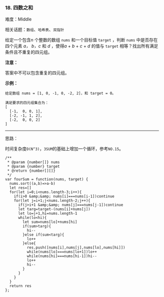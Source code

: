 ### 18. 四数之和

难度：Middle

相关话题：`数组`、`哈希表`、`双指针`

给定一个包含*n*  个整数的数组 `nums` 和一个目标值 `target` ，判断 `nums` 中是否存在四个元素 *a，* *b，c* 和 *d* ，使得*a*  + *b*  + *c*  + *d* 的值与 `target` 相等？找出所有满足条件且不重复的四元组。



**注意：** 



答案中不可以包含重复的四元组。



**示例：** 



```
给定数组 nums = [1, 0, -1, 0, -2, 2]，和 target = 0。

满足要求的四元组集合为：
[
  [-1,  0, 0, 1],
  [-2, -1, 1, 2],
  [-2,  0, 0, 2]
]
```



-----

思路：

时间复杂度`O(N^3)`，`3SUM`的基础上增加一个循环，参考`NO.15`。

```
/**
 * @param {number[]} nums
 * @param {number} target
 * @return {number[][]}
 */
var fourSum = function(nums, target) {
  nums.sort((a,b)=>a-b)
  let res=[]
  for(let i=0;i<nums.length-3;i++){
    if(i>0 &amp;&amp; nums[i]===nums[i-1])continue
    for(let j=i+1;j<nums.length-2;j++){
      if(j>i+1 &amp;&amp; nums[j]===nums[j-1])continue
      let targ=target-(nums[i]+nums[j])
      let lo=j+1,hi=nums.length-1
      while(lo<hi){
        let sum=nums[lo]+nums[hi]
        if(sum>targ){
          hi--
        }else if(sum<targ){
          lo++
        }else{
          res.push([nums[i],nums[j],nums[lo],nums[hi]])
          while(nums[lo]===nums[lo+1])lo++
          while(nums[hi]===nums[hi-1])hi--
          lo++
          hi--
        }
      }
    }
  }
  return res
};
```

